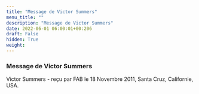 ```yaml
---
title: "Message de Victor Summers"
menu_title: ""
description: "Message de Victor Summers"
date: 2022-06-01 06:00:01+00:206
draft: False
hidden: True
weight:
---
```

### Message de Victor Summers

Victor Summers - reçu par FAB le 18 Novembre 2011, Santa Cruz, Californie, USA.



